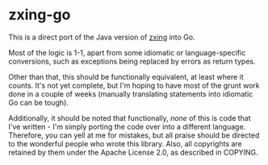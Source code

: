 zxing-go
==========

This is a direct port of the Java version of [zxing](https://github.com/zxing/zxing/) into Go.

Most of the logic is 1-1, apart from some idiomatic or 
language-specific conversions, such as exceptions being 
replaced by errors as return types.

Other than that, this should be functionally equivalent,
at least where it counts. It's not yet complete, but I'm
hoping to have most of the grunt work done in a couple of
weeks (manually translating statements into idiomatic Go
can be tough).

Additionally, it should be noted that functionally, _none_
of this is code that I've written - I'm simply porting the
code over into a different language. Therefore, you can
yell at me for mistakes, but all praise should be directed
to the wonderful people who wrote this library. Also,
all copyrights are retained by them under the Apache
License 2.0, as described in COPYING.

